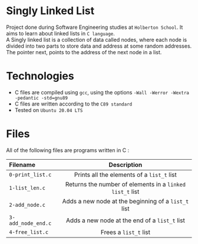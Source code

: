 # Singly Linked List
Project done during Software Engineering studies at `Holberton School`. It aims to learn about linked lists in `C language`.<br>
A Singly linked list is a collection of data called nodes, where each node is divided into two parts to store data and address at some random addresses. The pointer next, points to the address of the next node in a list.

# Technologies
- C files are compiled using `gcc`, using the options `-Wall -Werror -Wextra -pedantic -std=gnu89`
- C files are written according to the `C89 standard`
- Tested on `Ubuntu 20.04 LTS`

# Files
All of the following files are programs written in C :

|**Filename**|**Description**|
|:-------|:---------:|
|`0-print_list.c`|Prints all the elements of a `list_t` list|
|`1-list_len.c`|Returns the number of elements in a `linked list_t` list|
|`2-add_node.c`|Adds a new node at the beginning of a `list_t` list|
|`3-add_node_end.c`|Adds a new node at the end of a `list_t` list|
|`4-free_list.c`|Frees a `list_t` list|
